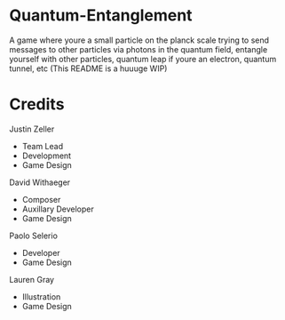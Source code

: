 # Quantum-Entanglement

A game where youre a small particle on the planck scale trying to send messages to other particles via photons in the quantum field, entangle yourself with other particles, quantum leap if youre an electron, quantum tunnel, etc (This README is a huuuge WIP)

# Credits

Justin Zeller
- Team Lead
- Development
- Game Design

David Withaeger
- Composer
- Auxillary Developer
- Game Design

Paolo Selerio
- Developer
- Game Design

Lauren Gray
- Illustration
- Game Design
